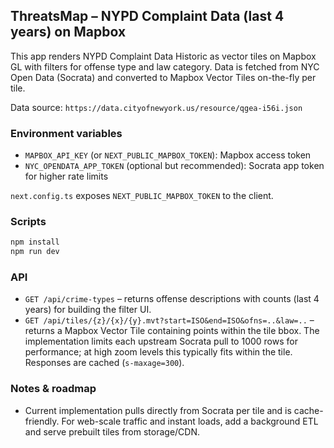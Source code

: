 ## ThreatsMap – NYPD Complaint Data (last 4 years) on Mapbox

This app renders NYPD Complaint Data Historic as vector tiles on Mapbox GL with filters for offense type and law category. Data is fetched from NYC Open Data (Socrata) and converted to Mapbox Vector Tiles on-the-fly per tile.

Data source: `https://data.cityofnewyork.us/resource/qgea-i56i.json`

### Environment variables

- `MAPBOX_API_KEY` (or `NEXT_PUBLIC_MAPBOX_TOKEN`): Mapbox access token
- `NYC_OPENDATA_APP_TOKEN` (optional but recommended): Socrata app token for higher rate limits

`next.config.ts` exposes `NEXT_PUBLIC_MAPBOX_TOKEN` to the client.

### Scripts

```bash
npm install
npm run dev
```

### API

- `GET /api/crime-types` – returns offense descriptions with counts (last 4 years) for building the filter UI.
- `GET /api/tiles/{z}/{x}/{y}.mvt?start=ISO&end=ISO&ofns=..&law=..` – returns a Mapbox Vector Tile containing points within the tile bbox. The implementation limits each upstream Socrata pull to 1000 rows for performance; at high zoom levels this typically fits within the tile. Responses are cached (`s-maxage=300`).

### Notes & roadmap

- Current implementation pulls directly from Socrata per tile and is cache-friendly. For web-scale traffic and instant loads, add a background ETL and serve prebuilt tiles from storage/CDN.

